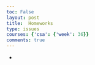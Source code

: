 ```yaml
---
toc: False
layout: post
title:  Homeworks
type: issues
courses: {'csa': {'week': 36}}
comments: true
---
```


- 